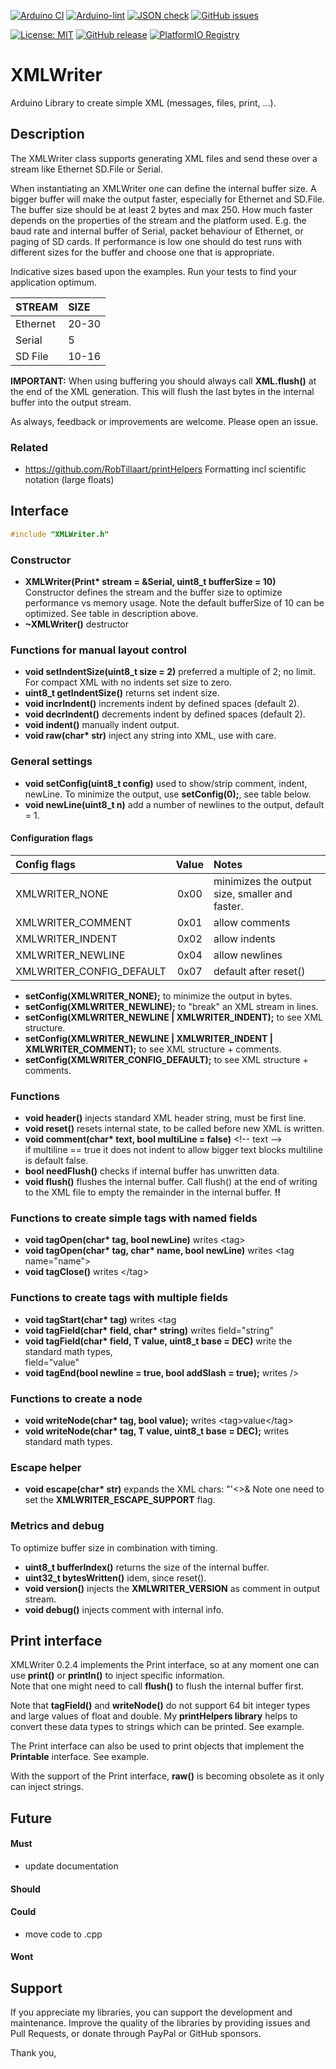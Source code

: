 
[![Arduino CI](https://github.com/RobTillaart/XMLWriter/workflows/Arduino%20CI/badge.svg)](https://github.com/marketplace/actions/arduino_ci)
[![Arduino-lint](https://github.com/RobTillaart/XMLWriter/actions/workflows/arduino-lint.yml/badge.svg)](https://github.com/RobTillaart/XMLWriter/actions/workflows/arduino-lint.yml)
[![JSON check](https://github.com/RobTillaart/XMLWriter/actions/workflows/jsoncheck.yml/badge.svg)](https://github.com/RobTillaart/XMLWriter/actions/workflows/jsoncheck.yml)
[![GitHub issues](https://img.shields.io/github/issues/RobTillaart/XMLWriter.svg)](https://github.com/RobTillaart/XMLWriter/issues)

[![License: MIT](https://img.shields.io/badge/license-MIT-green.svg)](https://github.com/RobTillaart/XMLWriter/blob/master/LICENSE)
[![GitHub release](https://img.shields.io/github/release/RobTillaart/XMLWriter.svg?maxAge=3600)](https://github.com/RobTillaart/XMLWriter/releases)
[![PlatformIO Registry](https://badges.registry.platformio.org/packages/robtillaart/library/XMLWriter.svg)](https://registry.platformio.org/libraries/robtillaart/XMLWriter)


# XMLWriter

Arduino Library to create simple XML (messages, files, print, ...).


## Description

The XMLWriter class supports generating XML files and send these over a stream
like Ethernet SD.File or Serial.

When instantiating an XMLWriter one can define the internal buffer size.
A bigger buffer will make the output faster, especially for Ethernet and SD.File.
The buffer size should be at least 2 bytes and max 250.
How much faster depends on the properties of the stream and the platform used.
E.g. the baud rate and internal buffer of Serial, packet behaviour of Ethernet,
or paging of SD cards.
If performance is low one should do test runs with different sizes for the buffer 
and choose one that is appropriate.

Indicative sizes based upon the examples.
Run your tests to find your application optimum.

|  STREAM    |    SIZE    |
|:-----------|:-----------|
|  Ethernet  |   20-30    |
|  Serial    |     5      |
|  SD File   |   10-16    |

**IMPORTANT:** When using buffering you should always call **XML.flush()** 
at the end of the XML generation. This will flush the last bytes in the internal buffer into the output stream.

As always, feedback or improvements are welcome. 
Please open an issue.


### Related

- https://github.com/RobTillaart/printHelpers  Formatting incl scientific notation (large floats)


## Interface

```cpp
#include "XMLWriter.h"
```

### Constructor

- **XMLWriter(Print\* stream = &Serial, uint8_t bufferSize = 10)** Constructor defines 
the stream and the buffer size to optimize performance vs memory usage.
Note the default bufferSize of 10 can be optimized. 
See table in description above.
- **~XMLWriter()** destructor


### Functions for manual layout control

- **void setIndentSize(uint8_t size = 2)** preferred a multiple of 2; no limit.
For compact XML with no indents set size to zero.
- **uint8_t getIndentSize()** returns set indent size.
- **void incrIndent()** increments indent by defined spaces (default 2).
- **void decrIndent()** decrements indent by defined spaces (default 2).
- **void indent()** manually indent output.
- **void raw(char\* str)** inject any string into XML, use with care.


### General settings

- **void setConfig(uint8_t config)** used to show/strip comment, indent, newLine. 
To minimize the output, use **setConfig(0);**, see table below.
- **void newLine(uint8_t n)** add a number of newlines to the output, default = 1.

#### Configuration flags

|  Config flags              |  Value  |  Notes  |
|:---------------------------|:-------:|:--------|
|  XMLWRITER_NONE            |   0x00  |  minimizes the output size, smaller and faster.
|  XMLWRITER_COMMENT         |   0x01  |  allow comments
|  XMLWRITER_INDENT          |   0x02  |  allow indents
|  XMLWRITER_NEWLINE         |   0x04  |  allow newlines
|  XMLWRITER_CONFIG_DEFAULT  |   0x07  |  default after reset()


- **setConfig(XMLWRITER_NONE);** to minimize the output in bytes.
- **setConfig(XMLWRITER_NEWLINE);** to "break" an XML stream in lines.
- **setConfig(XMLWRITER_NEWLINE | XMLWRITER_INDENT);** to see XML structure.
- **setConfig(XMLWRITER_NEWLINE | XMLWRITER_INDENT | XMLWRITER_COMMENT);** to see XML structure + comments.
- **setConfig(XMLWRITER_CONFIG_DEFAULT);** to see XML structure + comments.


### Functions

- **void header()** injects standard XML header string, must be first line.
- **void reset()** resets internal state, to be called before new XML is written.
- **void comment(char\* text, bool multiLine = false)** \<!-- text --\>  
if multiline == true it does not indent to allow bigger text blocks
multiline is default false.
- **bool needFlush()** checks if internal buffer has unwritten data.
- **void flush()** flushes the internal buffer. Call flush() at the end of writing 
to the XML file to empty the remainder in the internal buffer. **!!**


### Functions to create simple tags with named fields

- **void tagOpen(char\* tag, bool newLine)** writes \<tag\>
- **void tagOpen(char\* tag, char\* name, bool newLine)** writes \<tag name="name"\>
- **void tagClose()** writes \</tag\>


### Functions to create tags with multiple fields

- **void tagStart(char\* tag)** writes \<tag 
- **void tagField(char\* field, char\* string)** writes field="string"
- **void tagField(char\* field, T value, uint8_t base = DEC)** write the standard math types,  
field="value"
- **void tagEnd(bool newline = true, bool addSlash = true);**  writes /\>


### Functions to create a node

- **void writeNode(char\* tag, bool value);** writes \<tag\>value\</tag\>
- **void writeNode(char\* tag, T value, uint8_t base = DEC);** writes standard math types.


### Escape helper 

- **void escape(char\* str)** expands the XML chars: \"\'\<\>\&
Note one need to set the **XMLWRITER_ESCAPE_SUPPORT** flag.


### Metrics and debug

To optimize buffer size in combination with timing.

- **uint8_t bufferIndex()** returns the size of the internal buffer.
- **uint32_t bytesWritten()** idem, since reset().
- **void version()** injects the **XMLWRITER_VERSION** as comment in output stream.
- **void debug()** injects comment with internal info.


## Print interface

XMLWriter 0.2.4 implements the Print interface, so at any moment one can use 
**print()** or **println()** to inject specific information.  
Note that one might need to call **flush()** to flush the internal buffer first.

Note that **tagField()** and **writeNode()** do not support 64 bit integer
types and large values of float and double. 
My **printHelpers library** helps to convert these data types to strings which can be printed.
See example.

The Print interface can also be used to print objects that 
implement the **Printable** interface. See example.

With the support of the Print interface, **raw()** is becoming obsolete as it only
can inject strings.


## Future

#### Must

- update documentation

#### Should

#### Could

- move code to .cpp

#### Wont


## Support

If you appreciate my libraries, you can support the development and maintenance.
Improve the quality of the libraries by providing issues and Pull Requests, or
donate through PayPal or GitHub sponsors.

Thank you,
